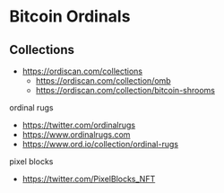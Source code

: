 # Bitcoin Ordinals




## Collections

- <https://ordiscan.com/collections>
  - <https://ordiscan.com/collection/omb>
  - <https://ordiscan.com/collection/bitcoin-shrooms>


ordinal rugs
- <https://twitter.com/ordinalrugs>
- <https://www.ordinalrugs.com>
- <https://www.ord.io/collection/ordinal-rugs>


pixel blocks
- <https://twitter.com/PixelBlocks_NFT>
